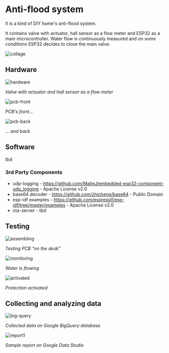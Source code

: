 # Anti-flood system
It is a kind of DIY home's anti-flood system. 

It contains valve with actuator, hall sensor as a flow meter and ESP32 as a main microcontroller. 
Water flow is continuously measured and on *some conditions* ESP32 decides to close the main valve.


![collage](doc/img/collage.jpg)

## Hardware

![hardware](doc/img/hardware.jpg)

*Valve with actuator and hall sensor as a flow meter*

![pcb-front](doc/img/pcb-front.jpg)

*PCB's front...*

![pcb-back](doc/img/pcb-back.jpg)

*... and back*

## Software
tbd

### 3rd Party Components
- udp-logging - https://github.com/MalteJ/embedded-esp32-component-udp_logging - Apache License v2.0
- base64 decoder - https://github.com/zhicheng/base64 - Public Domain
- esp-idf examples - https://github.com/espressif/esp-idf/tree/master/examples - Apache License v2.0
- ota-server - tbd


## Testing

![assembling](doc/img/assembling.jpg)

*Testing PCB "on the desk"*

![monitoring](doc/img/monitoring.jpg)

*Water is flowing*

![activated](doc/img/protected.jpg)

*Protection activated*

## Collecting and analyzing data
![big-query](doc/img/big-query.png)

*Collected data on Google BigQuery database*

![report1](doc/img/report1.png)

*Sample report on Google Data Studio*